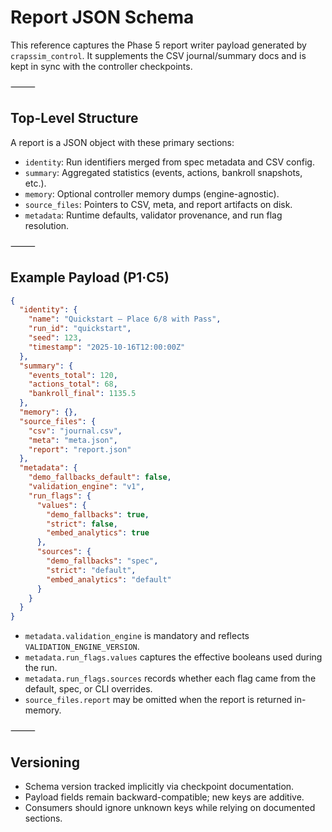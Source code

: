 # Report JSON Schema

This reference captures the Phase 5 report writer payload generated by
`crapssim_control`. It supplements the CSV journal/summary docs and is kept in
sync with the controller checkpoints.

⸻

## Top-Level Structure

A report is a JSON object with these primary sections:

- `identity`: Run identifiers merged from spec metadata and CSV config.
- `summary`: Aggregated statistics (events, actions, bankroll snapshots, etc.).
- `memory`: Optional controller memory dumps (engine-agnostic).
- `source_files`: Pointers to CSV, meta, and report artifacts on disk.
- `metadata`: Runtime defaults, validator provenance, and run flag resolution.

⸻

## Example Payload (P1·C5)

```json
{
  "identity": {
    "name": "Quickstart – Place 6/8 with Pass",
    "run_id": "quickstart",
    "seed": 123,
    "timestamp": "2025-10-16T12:00:00Z"
  },
  "summary": {
    "events_total": 120,
    "actions_total": 68,
    "bankroll_final": 1135.5
  },
  "memory": {},
  "source_files": {
    "csv": "journal.csv",
    "meta": "meta.json",
    "report": "report.json"
  },
  "metadata": {
    "demo_fallbacks_default": false,
    "validation_engine": "v1",
    "run_flags": {
      "values": {
        "demo_fallbacks": true,
        "strict": false,
        "embed_analytics": true
      },
      "sources": {
        "demo_fallbacks": "spec",
        "strict": "default",
        "embed_analytics": "default"
      }
    }
  }
}
```

- `metadata.validation_engine` is mandatory and reflects `VALIDATION_ENGINE_VERSION`.
- `metadata.run_flags.values` captures the effective booleans used during the run.
- `metadata.run_flags.sources` records whether each flag came from the default, spec, or CLI overrides.
- `source_files.report` may be omitted when the report is returned in-memory.

⸻

## Versioning

- Schema version tracked implicitly via checkpoint documentation.
- Payload fields remain backward-compatible; new keys are additive.
- Consumers should ignore unknown keys while relying on documented sections.
